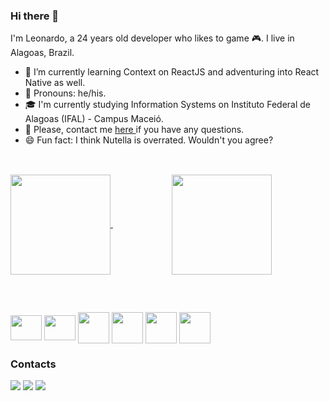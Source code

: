 ### Hi there 👋
I'm Leonardo, a 24 years old developer who likes to game 🎮. I live in Alagoas, Brazil.

- 📖 I’m currently learning Context on ReactJS and adventuring into React Native as well.
- 🙂 Pronouns: he/his.
- 🎓 I'm currently studying Information Systems on Instituto Federal de Alagoas (IFAL) - Campus Maceió.
- 💬 Please, contact me <a href='https://www.github.com/leohas/leohas/issues'> here </a> if you have any questions.
- 😄 Fun fact: I think Nutella is overrated. Wouldn't you agree?
## 
<br>
<div>
  <a href="https://github.com/leohas/github-readme-stats">
    <img height="160" align="center" src="https://github-readme-stats.vercel.app/api?username=leohas&count_private=true&show_icons=true&theme=radical"/>
  </a>
  &nbsp &nbsp &nbsp &nbsp &nbsp &nbsp &nbsp &nbsp &nbsp &nbsp &nbsp &nbsp
  <a href="https://github.com/leohas/convoychat">
    <img height="160" align="center" src="https://github-readme-stats.vercel.app/api/top-langs/?username=leohas&layout=compact&theme=radical"/>
  </a>
</div>

##

<br>

<img src="https://cdn.jsdelivr.net/gh/devicons/devicon/icons/javascript/javascript-original.svg" height="40" width="50" align="center"/> <nobr>
<img src="https://cdn.jsdelivr.net/gh/devicons/devicon/icons/typescript/typescript-original.svg" height="40" width="50" align="center"/>
<img src="https://cdn.jsdelivr.net/gh/devicons/devicon/icons/firebase/firebase-plain-wordmark.svg" width="50" align="center"/>
<img src="https://cdn.jsdelivr.net/gh/devicons/devicon/icons/html5/html5-plain-wordmark.svg" width="50" align="center"/>
<img src="https://cdn.jsdelivr.net/gh/devicons/devicon/icons/css3/css3-plain-wordmark.svg" width="50" align="center" />
<img src="https://cdn.jsdelivr.net/gh/devicons/devicon/icons/react/react-original-wordmark.svg" width="50" align="center"/>
 
### Contacts
<a href="mailto:leohas.dev@gmail.com"><img src="https://img.shields.io/badge/Gmail-D14836?style=for-the-badge&logo=gmail&logoColor=white"/></a><nobr>
<a href="https://www.instagram.com/leohas.dev/"><img src="https://img.shields.io/badge/Instagram-E4405F?style=for-the-badge&logo=instagram&logoColor=white"/></a>
<a href="https://www.linkedin.com/in/leonardo-henrique-dos-anjos-santos-150a13114/"><img src="https://img.shields.io/badge/LinkedIn-0077B5?style=for-the-badge&logo=linkedin&logoColor=white"/></a>





